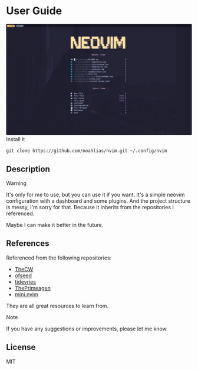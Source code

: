 
# User Guide

![](assets/dashboard_cat.png)
Install it

```console
git clone https://github.com/noahlias/nvim.git ~/.config/nvim
```

## Description

> [!WARNING]
>It's only for me to use, but you can use it if you want.
It's a simple neovim configuration with a dashboard and some plugins.
And the project structure is messy, I'm sorry for that.
Because it inherits from the repositories I referenced.

Maybe I can make it better in the future.

## References

Referenced from the following repositories:

- [TheCW](https://github.com/theniceboy/nvim)
- [ofseed](https://github.com/ofseed/nvim/)
- [tjdevries](https://github.com/tjdevries/config_manager)
- [ThePrimeagen](https://github.com/ThePrimeagen/init.lua)
- [mini.nvim](https://github.com/echasnovski/mini.nvim)

They are all great resources to learn from.

> [!Note]
> If you have any suggestions or improvements, please let me know.

## License

MIT

